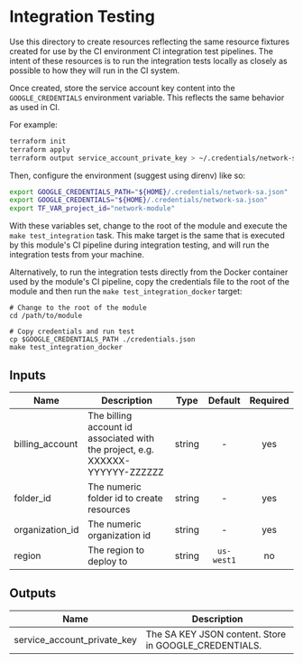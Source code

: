 # Integration Testing

Use this directory to create resources reflecting the same resource fixtures
created for use by the CI environment CI integration test pipelines.  The intent
of these resources is to run the integration tests locally as closely as
possible to how they will run in the CI system.

Once created, store the service account key content into the
`GOOGLE_CREDENTIALS` environment variable.  This reflects the same behavior as
used in CI.

For example:

```bash
terraform init
terraform apply
terraform output service_account_private_key > ~/.credentials/network-sa.json
```

Then, configure the environment (suggest using direnv) like so:

```bash
export GOOGLE_CREDENTIALS_PATH="${HOME}/.credentials/network-sa.json"
export GOOGLE_CREDENTIALS="${HOME}/.credentials/network-sa.json"
export TF_VAR_project_id="network-module"
```

With these variables set, change to the root of the module and execute the `make test_integration` task.
This make target is the same that is executed by this module's CI pipeline during integration testing, and
will run the integration tests from your machine.

Alternatively, to run the integration tests directly from the Docker container used by the module's CI pipeline, copy
the credentials file to the root of the module and then run the `make test_integration_docker` target:

```
# Change to the root of the module
cd /path/to/module

# Copy credentials and run test
cp $GOOGLE_CREDENTIALS_PATH ./credentials.json
make test_integration_docker
```

[^]: (autogen_docs_start)


## Inputs

| Name | Description | Type | Default | Required |
|------|-------------|:----:|:-----:|:-----:|
| billing_account | The billing account id associated with the project, e.g. XXXXXX-YYYYYY-ZZZZZZ | string | - | yes |
| folder_id | The numeric folder id to create resources | string | - | yes |
| organization_id | The numeric organization id | string | - | yes |
| region | The region to deploy to | string | `us-west1` | no |

## Outputs

| Name | Description |
|------|-------------|
| service_account_private_key | The SA KEY JSON content.  Store in GOOGLE_CREDENTIALS. |

[^]: (autogen_docs_end)
